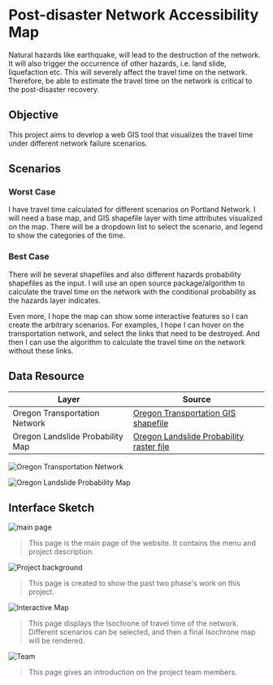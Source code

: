 # Post-disaster Network Accessibility Map

Natural hazards like earthquake, will lead to the destruction of the network. 
It will also trigger the occurrence of other hazards, i.e. land slide, liquefaction etc. 
This will severely affect the travel time on the network. Therefore, be able to estimate 
the travel time on the network is critical to the post-disaster recovery. 

## Objective

This project aims to develop a web GIS tool that visualizes the travel time under different network 
failure scenarios. 

## Scenarios 
### Worst Case

I have travel time calculated for different scenarios on Portland Network. I will need a base map, 
and GIS shapefile layer with time attributes visualized on the map. There will be a dropdown list 
to select the scenario, and legend to show the categories of the time.


### Best Case

There will be several shapefiles and also different hazards probability shapefiles as the input. 
I will use an open source package/algorithm to calculate the travel time on the network with the 
conditional probability as the hazards layer indicates. 

Even more, I hope the map can show some interactive features so I can create the arbitrary scenarios. 
For examples, I hope I can hover on the transportation network, and select the links that need to be 
destroyed. And then I can use the algorithm to calculate the travel time on the network without these 
links. 

## Data Resource

| Layer |  Source |
| ------------ | ------------- |
| Oregon Transportation Network | [Oregon Transportation GIS shapefile](http://spatialdata.oregonexplorer.info/geoportal/details;id=a3f15e64538a43ad9fea7f14dce4075b) |
| Oregon Landslide Probability Map | [ Oregon Landslide Probability raster file](http://web.engr.oregonstate.edu/~gillinsd/O-Help/) |

![Oregon Transportation Network](/img/oregonTransportationNetwork.jpg)

![Oregon Landslide Probability Map](/img/oregonLandSlideProb.png) 

## Interface Sketch

![main page](/img/mainPage.jpg)

> This page is the main page of the website. It contains the menu and project description.

![Project background](/img/page2.jpg)

> This page is created to show the past two phase's work on this project. 

![Interactive Map](/img/page3.jpg)

> This page displays the Isochrone of travel time of the network. Different scenarios can be selected, and then a final Isochrone map will be rendered.

![Team](/img/page4.jpg)

> This page gives an introduction on the project team members. 

